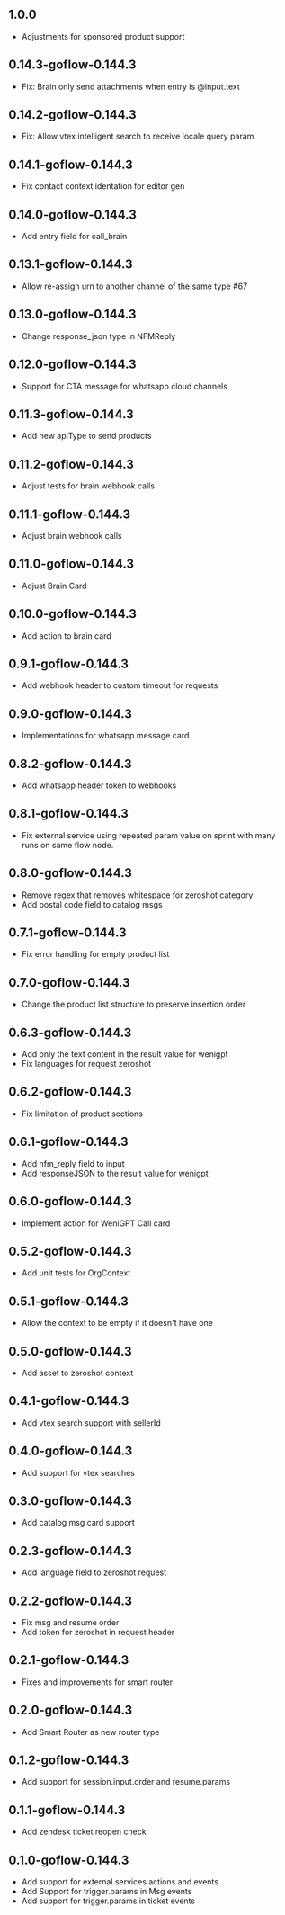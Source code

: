 1.0.0
----------
 * Adjustments for sponsored product support

0.14.3-goflow-0.144.3
----------
 * Fix: Brain only send attachments when entry is @input.text

0.14.2-goflow-0.144.3
----------
 * Fix: Allow vtex intelligent search to receive locale query param

0.14.1-goflow-0.144.3
----------
 * Fix contact context identation for editor gen

0.14.0-goflow-0.144.3
----------
 * Add entry field for call_brain

0.13.1-goflow-0.144.3
----------
 * Allow re-assign urn to another channel of the same type #67

0.13.0-goflow-0.144.3
----------
 * Change response_json type in NFMReply

0.12.0-goflow-0.144.3
----------
 * Support for CTA message for whatsapp cloud channels

0.11.3-goflow-0.144.3
----------
 * Add new apiType to send products

0.11.2-goflow-0.144.3
----------
 * Adjust tests for brain webhook calls

0.11.1-goflow-0.144.3
----------
 * Adjust brain webhook calls

0.11.0-goflow-0.144.3
----------
 * Adjust Brain Card

0.10.0-goflow-0.144.3
----------
 * Add action to brain card

0.9.1-goflow-0.144.3
----------
 * Add webhook header to custom timeout for requests

0.9.0-goflow-0.144.3
----------
 * Implementations for whatsapp message card

0.8.2-goflow-0.144.3
----------
 * Add whatsapp header token to webhooks

0.8.1-goflow-0.144.3
----------
 * Fix external service using repeated param value on sprint with many runs on same flow node.

0.8.0-goflow-0.144.3
----------
 * Remove regex that removes whitespace for zeroshot category
 * Add postal code field to catalog msgs

0.7.1-goflow-0.144.3
----------
 * Fix error handling for empty product list

0.7.0-goflow-0.144.3
----------
 * Change the product list structure to preserve insertion order

0.6.3-goflow-0.144.3
----------
 * Add only the text content in the result value for wenigpt
 * Fix languages for request zeroshot

0.6.2-goflow-0.144.3
----------
 * Fix limitation of product sections

0.6.1-goflow-0.144.3
----------
 * Add nfm_reply field to input
 * Add responseJSON to the result value for wenigpt

0.6.0-goflow-0.144.3
----------
 * Implement action for WeniGPT Call card

0.5.2-goflow-0.144.3
----------
 * Add unit tests for OrgContext

0.5.1-goflow-0.144.3
----------
 * Allow the context to be empty if it doesn't have one

0.5.0-goflow-0.144.3
----------
 * Add asset to zeroshot context

0.4.1-goflow-0.144.3
----------
 * Add vtex search support with sellerId

0.4.0-goflow-0.144.3
----------
 * Add support for vtex searches

0.3.0-goflow-0.144.3
----------
 * Add catalog msg card support

0.2.3-goflow-0.144.3
----------
 * Add language field to zeroshot request 

0.2.2-goflow-0.144.3
----------
 * Fix msg and resume order
 * Add token for zeroshot in request header

0.2.1-goflow-0.144.3
----------
 * Fixes and improvements for smart router

0.2.0-goflow-0.144.3
----------
 * Add Smart Router as new router type

0.1.2-goflow-0.144.3
----------
 * Add support for session.input.order and resume.params

0.1.1-goflow-0.144.3
----------
 * Add zendesk ticket reopen check

0.1.0-goflow-0.144.3
----------
 * Add support for external services actions and events
 * Add Support for trigger.params in Msg events
 * Add support for trigger.params in ticket events
